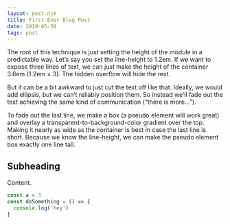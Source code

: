 ```yaml
---
layout: post.njk
title: First Ever Blog Post
date: 2019-05-30
tags: post
---
```


The root of this technique is just setting the height of the module in a predictable way. Let’s say you set the line-height to 1.2em. If we want to expose three lines of text, we can just make the height of the container 3.6em (1.2em × 3). The hidden overflow will hide the rest.

But it can be a bit awkward to just cut the text off like that. Ideally, we would add ellipsis, but we can’t reliably position them. So instead we’ll fade out the text achieving the same kind of communication (“there is more…”).

To fade out the last line, we make a box (a pseudo element will work great) and overlay a transparent-to-background-color gradient over the top. Making it nearly as wide as the container is best in case the last line is short. Because we know the line-height, we can make the pseudo element box exactly one line tall.

## Subheading

Content.

```js
const a = 3
const doSomething = () => {
  console.log('hey')
}
```
